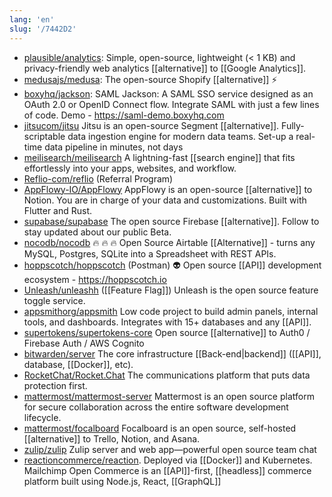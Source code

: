 ```yaml
---
lang: 'en'
slug: '/7442D2'
---
```


- [plausible/analytics](https://github.com/plausible/analytics): Simple, open-source, lightweight (< 1 KB) and privacy-friendly web analytics [[alternative]] to [[Google Analytics]].
- [medusajs/medusa](https://github.com/medusajs/medusa): The open-source Shopify [[alternative]] ⚡
- [boxyhq/jackson](https://github.com/boxyhq/jackson): SAML Jackson: A SAML SSO service designed as an OAuth 2.0 or OpenID Connect flow. Integrate SAML with just a few lines of code. Demo - https://saml-demo.boxyhq.com
- [jitsucom/jitsu](https://github.com/jitsucom/jitsu) Jitsu is an open-source Segment [[alternative]]. Fully-scriptable data ingestion engine for modern data teams. Set-up a real-time data pipeline in minutes, not days
- [meilisearch/meilisearch](https://github.com/meilisearch/meilisearch) A lightning-fast [[search engine]] that fits effortlessly into your apps, websites, and workflow.
- [Reflio-com/reflio](https://github.com/Reflio-com/reflio) (Referral Program)
- [AppFlowy-IO/AppFlowy](https://github.com/AppFlowy-IO/appflowy) AppFlowy is an open-source [[alternative]] to Notion. You are in charge of your data and customizations. Built with Flutter and Rust.
- [supabase/supabase](https://github.com/supabase/supabase) The open source Firebase [[alternative]]. Follow to stay updated about our public Beta.
- [nocodb/nocodb](https://github.com/nocodb/nocodb) 🔥 🔥 🔥 Open Source Airtable [[Alternative]] - turns any MySQL, Postgres, SQLite into a Spreadsheet with REST APIs.
- [hoppscotch/hoppscotch](https:////github.com/hoppscotch/hoppscotch) (Postman) 👽 Open source [[API]] development ecosystem - https://hoppscotch.io
- [Unleash/unleashh](https://github.com/Unleash/unleash/) ([[Feature Flag]]) Unleash is the open source feature toggle service.
- [appsmithorg/appsmith](https://github.com/appsmithorg/appsmith) Low code project to build admin panels, internal tools, and dashboards. Integrates with 15+ databases and any [[API]].
- [supertokens/supertokens-core](https://github.com/supertokens/supertokens-core) Open source [[alternative]] to Auth0 / Firebase Auth / AWS Cognito
- [bitwarden/server](https://github.com/bitwarden/server) The core infrastructure [[Back-end|backend]] ([[API]], database, [[Docker]], etc).
- [RocketChat/Rocket.Chat](https://github.com/RocketChat/Rocket.Chat) The communications platform that puts data protection first.
- [mattermost/mattermost-server](https://github.com/mattermost/mattermost-server) Mattermost is an open source platform for secure collaboration across the entire software development lifecycle.
- [mattermost/focalboard](https://github.com/mattermost/focalboard) Focalboard is an open source, self-hosted [[alternative]] to Trello, Notion, and Asana.
- [zulip/zulip](https://github.com/zulip/zulip) Zulip server and web app—powerful open source team chat
- [reactioncommerce/reaction](https://github.com/reactioncommerce/reaction/). Deployed via [[Docker]] and Kubernetes. Mailchimp Open Commerce is an [[API]]-first, [[headless]] commerce platform built using Node.js, React, [[GraphQL]]
